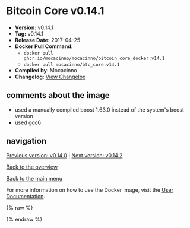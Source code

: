 # Bitcoin Core v0.14.1

- **Version:** v0.14.1
- **Tag:** v0.14.1
- **Release Date:** 2017-04-25
- **Docker Pull Command**:
  - `docker pull ghcr.io/mocacinno/mocacinno/bitcoin_core_docker:v14.1`
  - `docker pull mocacinno/btc_core:v14.1`
- **Compiled by**: Mocacinno
- **Changelog**: [View Changelog](https://github.com/bitcoin/bitcoin/blob/v0.14.1/doc/release-notes.md)

## comments about the image

- used a manually compiled boost 1.63.0 instead of the system's boost version
- used gcc6

## navigation

[Previous version: v0.14.0](./v14.0.md) | [Next version: v0.14.2](./v14.2.md)

[Back to the overview](./Readme.md)

[Back to the main menu](../Readme.md)

For more information on how to use the Docker image, visit the [User Documentation](../userdocs/Readme.md).

<!-- Google tag (gtag.js) -->
{% raw %}
<script async src="https://www.googletagmanager.com/gtag/js?id=G-BPC6NC6FF9"></script>
<script>
  window.dataLayer = window.dataLayer || [];
  function gtag(){dataLayer.push(arguments);}
  gtag('js', new Date());
  gtag('config', 'G-BPC6NC6FF9');
</script>
{% endraw %}
